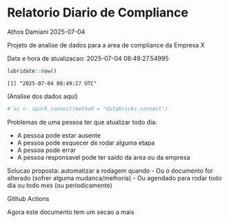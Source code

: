 # Relatorio Diario de Compliance
Athos Damiani
2025-07-04

Projeto de analise de dados para a area de compliance da Empresa X

Data e hora de atualizacao: 2025-07-04 08:49:27.54995

``` r
lubridate::now()
```

    [1] "2025-07-04 08:49:27 UTC"

(Analise dos dados aqui)

``` r
# sc <- spark_connect(method = "databricks_connect")
```

Problemas de uma pessoa ter que atualizar todo dia:

-   A pessoa pode estar ausente
-   A pessoa pode esquecer de rodar alguma etapa
-   A pessoa pode errar
-   A pessoa responsavel pode ter saido da area ou da empresa

Solucao proposta: automatizar a rodagem quando - Ou o documento for
alterado (sofrer alguma mudanca/melhoria) - Ou agendado para rodar todo
dia ou todo mes (ou periodicamente)

Github Actions

Agora este documento tem um secao a mais
